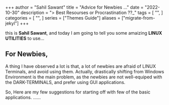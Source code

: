 +++
author = "Sahil Sawant"
title = "Advice for Newbies ..."
date = "2022-10-30"
description = "> Best Resourses or Procrastination ??_"
tags = [
    "",
]
categories = [
    "",
]
series = ["Themes Guide"]
aliases = ["migrate-from-jekyl"]
+++


this is **Sahil Sawant**, and today I am going to tell you some amaizing **LINUX UTILITIES** to use...

## For Newbies,

A thing I have observed a lot is that, a lot of newbies are afraid of LINUX Terminals, and avoid using them.
Actually, drastically shifting from Windows Environment is the main problem, as the newbies are not well-equiped with the DARK-TERMINALS, and prefer using GUI applications.

So, Here are my few suggestions for starting off with few of the basic applications. ......
